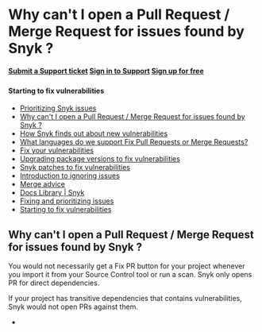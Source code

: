 # Why can't I open a Pull Request / Merge Request for issues found by Snyk ?

#### [Submit a Support ticket](https://support.snyk.io/hc/en-us/requests/new) [Sign in to Support](https://support.snyk.io/hc/en-us/signin) [Sign up for free](https://snyk.io/login?cta=sign-up&loc=nav&page=support_docs_page)

### [ ](untitled-297.md) <a id="category-name"></a>

#### Starting to fix vulnerabilities

* [ Prioritizing Snyk issues](https://github.com/snyk/user-docs/tree/75cbddc84902693171786610d68edd1dc502bd55/hc/en-us/articles/360009884837-Prioritizing-Snyk-issues/README.md)
* [ Why can't I open a Pull Request / Merge Request for issues found by Snyk ?](https://github.com/snyk/user-docs/tree/75cbddc84902693171786610d68edd1dc502bd55/hc/en-us/articles/360018829997-Why-can-t-I-open-a-Pull-Request-Merge-Request-for-issues-found-by-Snyk-/README.md)
* [ How Snyk finds out about new vulnerabilities](https://github.com/snyk/user-docs/tree/75cbddc84902693171786610d68edd1dc502bd55/hc/en-us/articles/360003923877-How-Snyk-finds-out-about-new-vulnerabilities/README.md)
* [ What languages do we support Fix Pull Requests or Merge Requests?](https://github.com/snyk/user-docs/tree/75cbddc84902693171786610d68edd1dc502bd55/hc/en-us/articles/360003044737-What-languages-do-we-support-Fix-Pull-Requests-or-Merge-Requests-/README.md)
* [ Fix your vulnerabilities](https://github.com/snyk/user-docs/tree/75cbddc84902693171786610d68edd1dc502bd55/hc/en-us/articles/360003891038-Fix-your-vulnerabilities/README.md)
* [ Upgrading package versions to fix vulnerabilities](https://github.com/snyk/user-docs/tree/75cbddc84902693171786610d68edd1dc502bd55/hc/en-us/articles/360003891058-Upgrading-package-versions-to-fix-vulnerabilities/README.md)
* [ Snyk patches to fix vulnerabilities](https://github.com/snyk/user-docs/tree/75cbddc84902693171786610d68edd1dc502bd55/hc/en-us/articles/360003891078-Snyk-patches-to-fix-vulnerabilities/README.md)
* [ Introduction to ignoring issues](https://github.com/snyk/user-docs/tree/75cbddc84902693171786610d68edd1dc502bd55/hc/en-us/articles/360003891098-Introduction-to-ignoring-issues/README.md)
* [ Merge advice](https://github.com/snyk/user-docs/tree/75cbddc84902693171786610d68edd1dc502bd55/hc/en-us/articles/360007389537-Merge-advice/README.md)
* [Docs Library \| Snyk](https://github.com/snyk/user-docs/tree/75cbddc84902693171786610d68edd1dc502bd55/hc/en-us/README.md)
* [Fixing and prioritizing issues](https://github.com/snyk/user-docs/tree/75cbddc84902693171786610d68edd1dc502bd55/hc/en-us/categories/360001328418-Fixing-and-prioritizing-issues/README.md)
* [Starting to fix vulnerabilities](https://github.com/snyk/user-docs/tree/75cbddc84902693171786610d68edd1dc502bd55/hc/en-us/sections/360001106758-Starting-to-fix-vulnerabilities/README.md)

## Why can't I open a Pull Request / Merge Request for issues found by Snyk ?

You would not necessarily get a Fix PR button for your project whenever you import it from your Source Control tool or run a scan. Snyk only opens PR for direct dependencies.

If your project has transitive dependencies that contains vulnerabilities, Snyk would not open PRs against them.

* 
